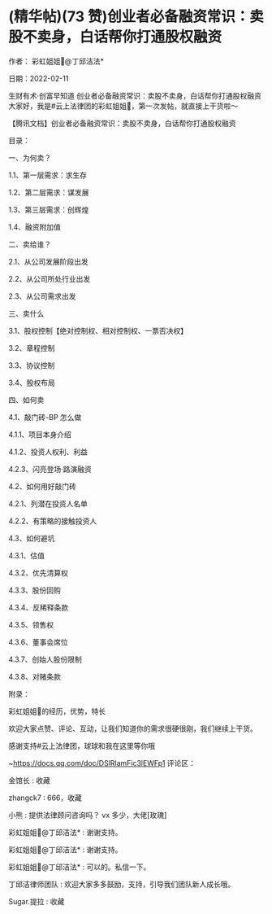 
# (精华帖)(73 赞)创业者必备融资常识：卖股不卖身，白话帮你打通股权融资

 

 

作者：  彩虹姐姐🌈@丁邱洁法*

日期：2022-02-11

生财有术·创富早知道  创业者必备融资常识：卖股不卖身，白话帮你打通股权融资大家好，我是#云上法律团的彩虹姐姐🌈，第一次发帖，就直接上干货啦～

【腾讯文档】创业者必备融资常识：卖股不卖身，白话帮你打通股权融资

目录：

一、为何卖？

1.1、第一层需求：求生存

1.2、第二层需求：谋发展

1.3、第三层需求：创辉煌

1.4、融资附加值

二、卖给谁？

2.1、从公司发展阶段出发

2.2、从公司所处行业出发

2.3、从公司需求出发

三、卖什么

3.1、股权控制【绝对控制权、相对控制权、一票否决权】

3.2、章程控制

3.3、协议控制

3.4、股权布局

四、如何卖

4.1、敲门砖-BP 怎么做

4.1.1、项目本身介绍

4.1.2、投资人权利、利益

4.2.3、闪亮登场·路演融资

4.2、如何用好敲门砖

4.2.1、列潜在投资人名单

4.2.2、有策略的接触投资人

 

 

4.3、如何避坑

4.3.1、估值

4.3.2、优先清算权

4.3.3、股份回购

4.3.4、反稀释条款

4.3.5、领售权

4.3.6、董事会席位

4.3.7、创始人股份限制

4.3.8、对赌条款

附录：

彩虹姐姐🌈的经历，优势，特长

欢迎大家点赞、评论、互动，让我们知道你的需求很硬很刚，我们继续上干货。

感谢支持#云上法律团，球球和我在这里等你哦

~https://docs.qq.com/doc/DSlRlamFic3lEWFp1 评论区：

金馆长 : 收藏

zhangck7 : 666，收藏

小熊 : 提供法律顾问咨询吗？ vx 多少，大佬[玫瑰]

彩虹姐姐🌈@丁邱洁法* : 谢谢支持。

彩虹姐姐🌈@丁邱洁法* : 谢谢支持。

彩虹姐姐🌈@丁邱洁法* : 可以的。私信一下。

丁邱洁律师团队 : 欢迎大家多多鼓励，支持，引导我们团队新人成长哦。

Sugar.提拉 : 收藏
